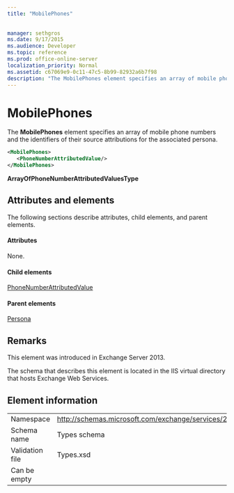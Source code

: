```yaml
---
title: "MobilePhones"
 
 
manager: sethgros
ms.date: 9/17/2015
ms.audience: Developer
ms.topic: reference
ms.prod: office-online-server
localization_priority: Normal
ms.assetid: c67069e9-0c11-47c5-8b99-82932a6b7f98
description: "The MobilePhones element specifies an array of mobile phone numbers and the identifiers of their source attributions for the associated persona."
---
```


# MobilePhones

The **MobilePhones** element specifies an array of mobile phone numbers and the identifiers of their source attributions for the associated persona. 
  
```XML
<MobilePhones>
   <PhoneNumberAttributedValue/>
</MobilePhones>
```

 **ArrayOfPhoneNumberAttributedValuesType**
## Attributes and elements

The following sections describe attributes, child elements, and parent elements.
  
#### Attributes

None.
  
#### Child elements

[PhoneNumberAttributedValue](phonenumberattributedvalue.md)
  
#### Parent elements

[Persona](persona.md)
  
## Remarks

This element was introduced in Exchange Server 2013.
  
The schema that describes this element is located in the IIS virtual directory that hosts Exchange Web Services.
  
## Element information

|||
|:-----|:-----|
|Namespace  <br/> |http://schemas.microsoft.com/exchange/services/2006/types  <br/> |
|Schema name  <br/> |Types schema  <br/> |
|Validation file  <br/> |Types.xsd  <br/> |
|Can be empty  <br/> ||
   

